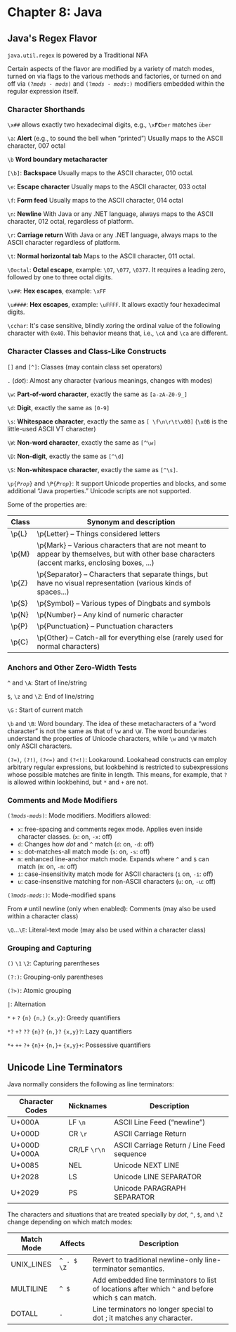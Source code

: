 # Chapter 8: Java

## Java's Regex Flavor

`java.util.regex` is powered by a Traditional NFA

Certain aspects of the flavor are modified by a variety of match modes, turned on via flags to the various methods and factories, or turned on and off via `(?`*`mods - mods`*`)` and `(?`*`mods - mods`*`:)` modifiers embedded within the regular expression itself.

### Character Shorthands

`\x##` allows exactly two hexadecimal digits, e.g., `\x`**`FC`**`ber` matches `über`

`\a`: **Alert** (e.g., to sound the bell when “printed”) Usually maps to the ASCII <BEL> character, 007 octal

`\b` **Word boundary metacharacter**

`[\b]`: **Backspace** Usually maps to the ASCII <BS> character, 010 octal.

`\e`: **Escape character** Usually maps to the ASCII <ESC> character, 033 octal

`\f`: **Form feed** Usually maps to the ASCII <FF> character, 014 octal

`\n`: **Newline** With Java or any .NET language, always maps to the ASCII <LF> character, 012 octal, regardless of platform.

`\r`: **Carriage return** With Java or any .NET language, always maps to the ASCII <CR> character regardless of platform.

`\t`: **Normal horizontal tab** Maps to the ASCII <HT> character, 011 octal.

`\0octal`: **Octal escape**, example: `\07`, `\077`, `\0377`. It requires a leading zero, followed by one to three octal digits.

`\x##`: **Hex escapes**, example: `\xFF`

`\u####`: **Hex escapes**, example: `\uFFFF`. It allows exactly four hexadecimal digits.

`\cchar`: It's case sensitive, blindly *xor*ing the ordinal value of the following character with `0x40`. This behavior means that, i.e., `\cA` and `\ca` are different.

### Character Classes and Class-Like Constructs

`[]` and `[^]`: Classes (may contain class set operators)

`.` (*dot*): Almost any character (various meanings, changes with modes)

`\w`: **Part-of-word character**, exactly the same as `[a-zA-Z0-9_]`

`\d`: **Digit**, exactly the same as `[0-9]`

`\s`: **Whitespace character**, exactly the same as `[ \f\n\r\t\x0B]` (`\x0B` is the little-used ASCII VT character)

`\W`: **Non-word character**, exactly the same as `[^\w]`

`\D`: **Non-digit**, exactly the same as `[^\d]`

`\S`: **Non-whitespace character**, exactly the same as `[^\s]`.

`\p{`*`Prop`*`}` and `\P{`*`Prop`*`}`: It support Unicode properties and blocks, and some additional “Java properties.” Unicode scripts are not supported.

Some of the properties are:

| Class | Synonym and description                                                                                                                       |
|-------|-----------------------------------------------------------------------------------------------------------------------------------------------|
| \p{L} | \p{Letter} – Things considered letters                                                                                                        |
| \p{M} | \p{Mark} – Various characters that are not meant to appear by themselves, but with other base characters (accent marks, enclosing boxes, ...) |
| \p{Z} | \p{Separator} – Characters that separate things, but have no visual representation (various kinds of spaces...)                               |
| \p{S} | \p{Symbol} – Various types of Dingbats and symbols                                                                                            |
| \p{N} | \p{Number} – Any kind of numeric character                                                                                                    |
| \p{P} | \p{Punctuation} – Punctuation characters                                                                                                      |
| \p{C} | \p{Other} – Catch-all for everything else (rarely used for normal characters)                                                                 |

### Anchors and Other Zero-Width Tests

`^` and `\A`: Start of line/string

`$`, `\z` and `\Z`: End of line/string

`\G` : Start of current match

`\b` and `\B`: Word boundary. The idea of these metacharacters of a “word character” is not the same as that of `\w` and `\W`. The word boundaries understand the properties of Unicode characters, while `\w` and `\W` match only ASCII characters.

`(?=)`, `(?!)`, `(?<=)` and `(?<!)`: Lookaround. Lookahead constructs can employ arbitrary regular expressions, but lookbehind is restricted to subexpressions whose possible matches are finite in length. This means, for example, that `?` is allowed within lookbehind, but `*` and `+` are not.

### Comments and Mode Modifiers

`(?`*`mods`*`-`*`mods`*`)`: Mode modifiers. Modifiers allowed:
  - `x`: free-spacing and comments regex mode. Applies even inside character classes. (`x`: on, `-x`: off)
  - `d`: Changes how *dot* and `^` match (`d`: on, `-d`: off)
  - `s`: dot-matches-all match mode (`s`: on, `-s`: off)
  - `m`: enhanced line-anchor match mode. Expands where `^` and `$` can match (`m`: on, `-m`: off)
  - `i`: case-insensitivity match mode for ASCII characters (`i` on, `-i`: off)
  - `u`: case-insensitive matching for non-ASCII characters (`u`: on, `-u`: off)

`(?`*`mods`*`-`*`mods`*`:)`: Mode-modified spans

From `#` until newline (only when enabled): Comments (may also be used within a character class)

`\Q`...`\E`: Literal-text mode (may also be used within a character class)

### Grouping and Capturing

`()` `\1` `\2`: Capturing parentheses

`(?:)`: Grouping-only parentheses

`(?>)`: Atomic grouping

`|`: Alternation

`*` `+` `?` `{n}` `{n,}` `{x,y}`: Greedy quantifiers

`*?` `+?` `??` `{n}?` `{n,}?` `{x,y}?`: Lazy quantifiers

`*+` `++` `?+` `{n}+` `{n,}+` `{x,y}+`: Possessive quantifiers


## Unicode Line Terminators

Java normally considers the following as line terminators:

| Character Codes | Nicknames     | Description                                |
|-----------------|---------------|--------------------------------------------|
| U+000A          | LF     `\n`   | ASCII Line Feed (“newline”)                |
| U+000D          | CR     `\r`   | ASCII Carriage Return                      |
| U+000D U+000A   | CR/LF  `\r\n` | ASCII Carriage Return / Line Feed sequence |
| U+0085          | NEL           | Unicode NEXT LINE                          |
| U+2028          | LS            | Unicode LINE SEPARATOR                     |
| U+2029          | PS            | Unicode PARAGRAPH SEPARATOR                |

The characters and situations that are treated specially by *dot*, `^`, `$`, and `\Z` change depending on which match modes:

| Match Mode | Affects    | Description                                                                                        |
|------------|------------|----------------------------------------------------------------------------------------------------|
| UNIX_LINES | `^ . $ \Z` | Revert to traditional newline-only line-terminator semantics.                                      |
| MULTILINE  | `^ $`      | Add embedded line terminators to list of locations after which `^` and before which `$` can match. |
| DOTALL     | `.`        | Line terminators no longer special to dot ; it matches any character.                              |

